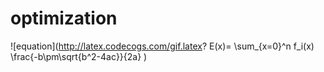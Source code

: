 # optimization  
![equation](http://latex.codecogs.com/gif.latex? E(x)= \\sum_{x=0}^n f_i(x)  \\frac{-b\\pm\\sqrt{b^2-4ac}}{2a}  )  


